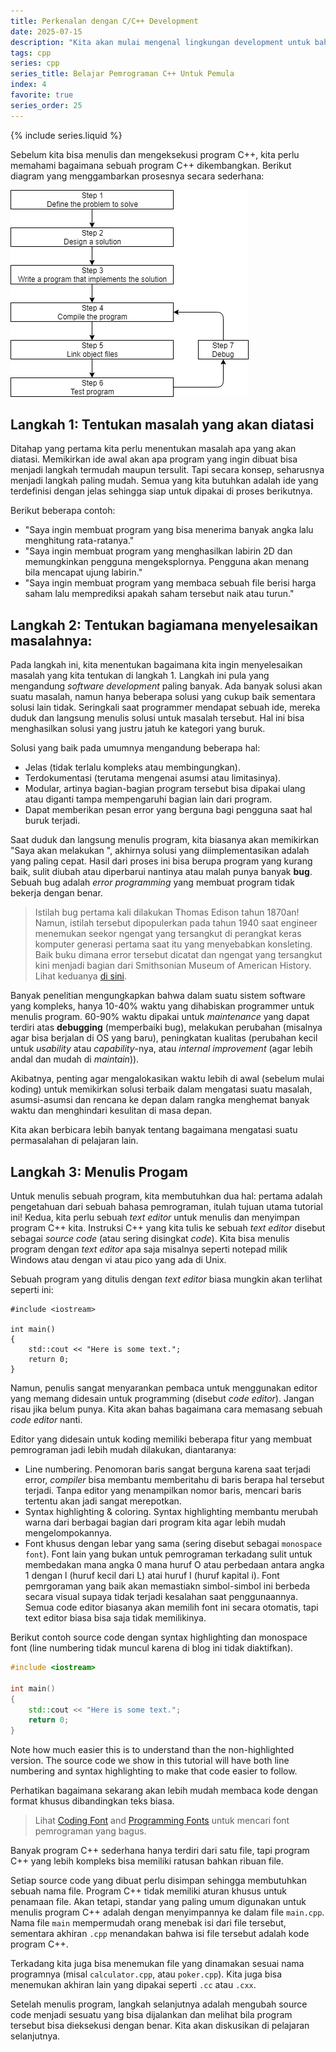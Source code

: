 ```yaml
---
title: Perkenalan dengan C/C++ Development
date: 2025-07-15
description: "Kita akan mulai mengenal lingkungan development untuk bahasa pemrograman C++."
tags: cpp
series: cpp
series_title: Belajar Pemrograman C++ Untuk Pemula
index: 4
favorite: true
series_order: 25
---
```


{% include series.liquid %}

Sebelum kita bisa menulis dan mengeksekusi program C++, kita perlu memahami bagaimana sebuah program C++ dikembangkan. Berikut diagram yang menggambarkan prosesnya secara sederhana:

![](/assets/images/cpp/Development-min.png)

## Langkah 1: Tentukan masalah yang akan diatasi

Ditahap yang pertama kita perlu menentukan masalah apa yang akan diatasi. Memikirkan ide awal akan apa program yang ingin dibuat bisa menjadi langkah termudah maupun tersulit. Tapi secara konsep, seharusnya menjadi langkah paling mudah. Semua yang kita butuhkan adalah ide yang terdefinisi dengan jelas sehingga siap untuk dipakai di proses berikutnya. 

Berikut beberapa contoh:

- "Saya ingin membuat program yang bisa menerima banyak angka lalu menghitung rata-ratanya."
- "Saya ingin membuat program yang menghasilkan labirin 2D dan memungkinkan pengguna mengeksplornya. Pengguna akan menang bila mencapat ujung labirin."
- "Saya ingin membuat program yang membaca sebuah file berisi harga saham lalu memprediksi apakah saham tersebut naik atau turun."


## Langkah 2: Tentukan bagiamana menyelesaikan masalahnya:

Pada langkah ini, kita menentukan bagaimana kita ingin menyelesaikan masalah yang kita tentukan di langkah 1.  Langkah ini pula yang mengandung *software development* paling banyak. Ada banyak solusi akan suatu masalah, namun hanya beberapa solusi yang cukup baik sementara solusi lain tidak. Seringkali saat programmer mendapat sebuah ide, mereka duduk dan langsung menulis solusi untuk masalah tersebut. Hal ini bisa menghasilkan solusi yang justru jatuh ke kategori yang buruk. 


Solusi yang baik pada umumnya mengandung beberapa hal:

- Jelas (tidak terlalu kompleks atau membingungkan).
- Terdokumentasi (terutama mengenai asumsi atau limitasinya).
- Modular, artinya bagian-bagian program tersebut bisa dipakai ulang atau diganti tampa mempengaruhi bagian lain dari program. 
- Dapat memberikan pesan error yang berguna bagi pengguna saat hal buruk terjadi. 

Saat duduk dan langsung menulis program, kita biasanya akan memikirkan "Saya akan melakukan <sesuatu>", akhirnya solusi yang diimplementasikan adalah yang paling cepat. Hasil dari proses ini bisa berupa program yang kurang baik, sulit diubah atau diperbarui nantinya atau malah punya banyak **bug**. Sebuah bug adalah *error programming* yang membuat program tidak bekerja dengan benar. 


> Istilah bug pertama kali dilakukan Thomas Edison tahun 1870an! Namun, istilah tersebut dipopulerkan pada tahun 1940 saat engineer menemukan seekor ngengat yang tersangkut di perangkat keras komputer generasi pertama saat itu yang menyebabkan konsleting. Baik buku dimana error tersebut dicatat dan ngengat yang tersangkut kini menjadi bagian dari Smithsonian Museum of American History. Lihat keduanya [di sini](https://americanhistory.si.edu/collections/nmah_334663).

Banyak penelitian mengungkapkan bahwa dalam suatu sistem software yang kompleks, hanya 10-40% waktu yang dihabiskan programmer untuk menulis program. 60-90% waktu dipakai untuk *maintenance* yang dapat terdiri atas **debugging** (memperbaiki bug), melakukan perubahan (misalnya agar bisa berjalan di OS yang baru), peningkatan kualitas (perubahan kecil untuk *usability* atau *capability*-nya, atau *internal improvement* (agar lebih andal dan mudah di *maintain*)).

Akibatnya, penting agar mengalokasikan waktu lebih di awal (sebelum mulai koding) untuk memikirkan solusi terbaik dalam mengatasi suatu masalah, asumsi-asumsi dan rencana ke depan dalam rangka menghemat banyak waktu dan menghindari kesulitan di masa depan. 

Kita akan berbicara lebih banyak tentang bagaimana mengatasi suatu permasalahan di pelajaran lain. 

## Langkah 3: Menulis Progam

Untuk menulis sebuah program, kita membutuhkan dua hal: pertama adalah pengetahuan dari sebuah bahasa pemrograman, itulah tujuan utama tutorial ini! Kedua, kita perlu sebuah *text editor* untuk menulis dan menyimpan program C++ kita. Instruksi C++ yang kita tulis ke sebuah *text editor* disebut sebagai *source code* (atau sering disingkat *code*). Kita bisa menulis program dengan *text editor* apa saja misalnya seperti notepad milik Windows atau dengan vi atau pico yang ada di Unix. 

Sebuah program yang ditulis dengan *text editor* biasa mungkin akan terlihat seperti ini:


```
#include <iostream>

int main()
{
    std::cout << "Here is some text.";
    return 0;
}
```

Namun, penulis sangat menyarankan pembaca untuk menggunakan editor yang memang didesain untuk programming (disebut *code editor*). Jangan risau jika belum punya. Kita akan bahas bagaimana cara memasang sebuah *code editor* nanti. 

Editor yang didesain untuk koding memiliki beberapa fitur yang membuat pemrograman jadi lebih mudah dilakukan, diantaranya:

- Line numbering. Penomoran baris sangat berguna karena saat terjadi error, *compiler* bisa membantu memberitahu di baris berapa hal tersebut terjadi. Tanpa editor yang menampilkan nomor baris, mencari baris tertentu akan jadi sangat merepotkan. 
- Syntax highlighting & coloring. Syntax highlighting membantu merubah warna dari berbagai bagian dari program kita agar lebih mudah mengelompokannya. 
- Font khusus dengan lebar yang sama (sering disebut sebagai `monospace font`). Font lain yang bukan untuk pemrograman terkadang sulit untuk membedakan mana angka 0 mana huruf O atau perbedaan antara angka 1 dengan l (huruf kecil dari L) atai huruf I (huruf kapital i). Font pemrgoraman yang baik akan memastiakn simbol-simbol ini berbeda secara visual supaya tidak terjadi kesalahan saat penggunaannya. Semua code editor biasanya akan memilih font ini secara otomatis, tapi text editor biasa bisa saja tidak memilikinya. 


Berikut contoh source code dengan syntax highlighting dan monospace font (line numbering tidak muncul karena di blog ini tidak diaktifkan). 


```cpp
#include <iostream>

int main()
{
    std::cout << "Here is some text.";
    return 0;
}
```

Note how much easier this is to understand than the non-highlighted version. The source code we show in this tutorial will have both line numbering and syntax highlighting to make that code easier to follow.

Perhatikan bagaimana sekarang akan lebih mudah membaca kode dengan format khusus dibandingkan teks biasa. 

> Lihat [Coding Font](https://www.codingfont.com/) and [Programming Fonts](https://www.programmingfonts.org/) untuk mencari font pemrograman yang bagus.

Banyak program C++ sederhana hanya terdiri dari satu file, tapi program C++ yang lebih kompleks bisa memiliki ratusan bahkan ribuan file.

Setiap source code yang dibuat perlu disimpan sehingga membutuhkan sebuah nama file. Program C++ tidak memiliki aturan khusus untuk penamaan file. Akan tetapi, standar yang paling umum digunakan untuk menulis program C++ adalah dengan menyimpannya ke dalam file `main.cpp`. Nama file `main` mempermudah orang menebak isi dari file tersebut, sementara akhiran `.cpp` menandakan bahwa isi file tersebut adalah kode program C++. 

Terkadang kita juga bisa menemukan file yang dinamakan sesuai nama programnya (misal `calculator.cpp`, atau `poker.cpp`). Kita juga bisa menemukan akhiran lain yang dipakai seperti `.cc` atau `.cxx`.

Setelah menulis program, langkah selanjutnya adalah mengubah source code menjadi sesuatu yang bisa dijalankan dan melihat bila program tersebut bisa dieksekusi dengan benar. Kita akan diskusikan di pelajaran selanjutnya. 

